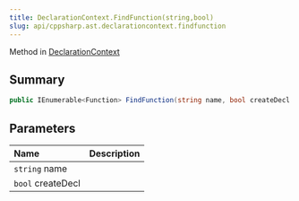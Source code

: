 ```yaml
---
title: DeclarationContext.FindFunction(string,bool)
slug: api/cppsharp.ast.declarationcontext.findfunction
---
```

Method in [DeclarationContext](/api/cppsharp/ast/declarationcontext)

## Summary



```csharp
public IEnumerable<Function> FindFunction(string name, bool createDecl = false)
```

## Parameters

|Name|Description|
|:---|:---|
|`string` name||
|`bool` createDecl||

